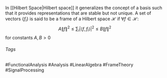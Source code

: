 In [[Hilbert Space|Hilbert space]] it generalizes the concept of a basis such that it provides representations that are stable but not unique. 
A set of vectors $\{f_i\}$ is said to be a frame of a Hilbert space $\mathcal{H}$ if $\forall f\in\mathcal{H}$:
$$
A\|f\|^2 \leq \sum_i |\langle f,f_i\rangle|^2\leq B \|f\|^2
$$
for constants $A,B > 0$
###### Tags
#FunctionalAnalysis #Analysis #LinearAlgebra #FrameTheory #SignalProcessing 